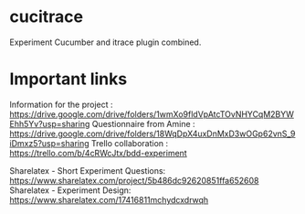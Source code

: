# cucitrace
Experiment Cucumber and itrace plugin combined.


# Important links 

Information for the project : https://drive.google.com/drive/folders/1wmXo9fldVpAtcTOvNHYCqM2BYWEhh5Yv?usp=sharing
Questionnaire from Amine : https://drive.google.com/drive/folders/18WqDpX4uxDnMxD3wOGp62vnS_9iDmxz5?usp=sharing
Trello collaboration : https://trello.com/b/4cRWcJtx/bdd-experiment

Sharelatex - Short Experiment Questions: https://www.sharelatex.com/project/5b486dc92620851ffa652608
Sharelatex - Experiment Design: https://www.sharelatex.com/17416811mchydcxdrwqh

